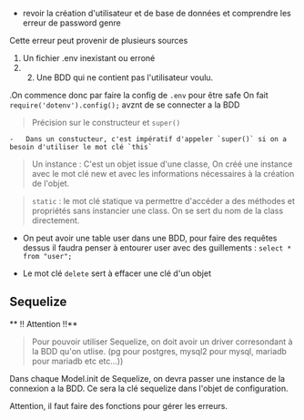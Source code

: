 -   revoir la création d'utilisateur et de base de données et comprendre les erreur de password genre

Cette erreur peut provenir de plusieurs sources

1. Un fichier .env inexistant ou erroné
2.  2. Une BDD qui ne contient pas l'utilisateur voulu.

.On commence donc par faire la config de `.env` pour être safe
On fait `require('dotenv').config();` avznt de se connecter a la BDD

> Précision sur le constructeur et `super()`

    -   Dans un constucteur, c'est impératif d'appeler `super()` si on a besoin d'utiliser le mot clé `this`

> Un instance :
> C'est un objet issue d'une classe,
> On créé une instance avec le mot clé new et avec les informations nécessaires à la création de l'objet.

> `static` : le mot clé statique va permettre d'accéder a des méthodes et propriétés sans instancier une class. On se sert du nom de la class directement.

-   On peut avoir une table user dans une BDD, pour faire des requêtes dessus il faudra penser à entourer user avec des guillements : `select * from "user";`

-   Le mot clé `delete` sert à effacer une clé d'un objet

## Sequelize

** !! Attention !!**

> Pour pouvoir utiliser Sequelize, on doit avoir un driver corresondant à la BDD qu'on utlise. (pg pour postgres, mysql2 pour mysql, mariadb pour mariadb etc etc...))

Dans chaque Model.init de Sequelize, on devra passer une instance de la connexion a la BDD. Ce sera la clé sequelize dans l'objet de configuration.

Attention, il faut faire des fonctions pour gérer les erreurs.
